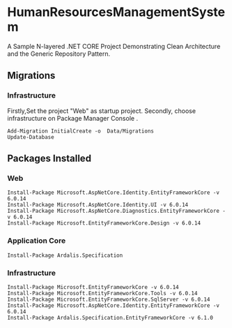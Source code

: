 # HumanResourcesManagementSystem

A Sample N-layered .NET CORE Project Demonstrating Clean Architecture and the Generic Repository Pattern.

## Migrations

### Infrastructure
Firstly,Set the project "Web" as startup project.
Secondly, choose infrastructure on Package Manager Console .
```
Add-Migration InitialCreate -o  Data/Migrations 
Update-Database 

```


## Packages Installed

### Web
```
Install-Package Microsoft.AspNetCore.Identity.EntityFrameworkCore -v 6.0.14
Install-Package Microsoft.AspNetCore.Identity.UI -v 6.0.14
Install-Package Microsoft.AspNetCore.Diagnostics.EntityFrameworkCore -v 6.0.14
Install-Package Microsoft.EntityFrameworkCore.Design -v 6.0.14

```

### Application Core
```
Install-Package Ardalis.Specification 
```

### Infrastructure
```
Install-Package Microsoft.EntityFrameworkCore -v 6.0.14
Install-Package Microsoft.EntityFrameworkCore.Tools -v 6.0.14
Install-Package Microsoft.EntityFrameworkCore.SqlServer -v 6.0.14
Install-Package Microsoft.AspNetCore.Identity.EntityFrameworkCore -v 6.0.14
Install-Package Ardalis.Specification.EntityFrameworkCore -v 6.1.0
```




